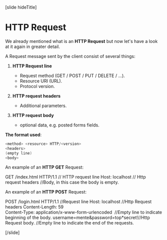 [slide hideTitle]

# HTTP Request

We already mentioned what is an **HTTP Request** but now let's have a look at it again in greater detail.

A Request message sent by the client consist of several things:

1. **HTTP Request line**
    - Request method (GET / POST / PUT / DELETE / ...).
    - Resource URI (URL).
    - Protocol version.

2. **HTTP request headers**
    - Additional parameters.

3. **HTTP request body** 
    - optional data, e.g. posted forms fields.

**The format used**: 

```java
<method> <resource> HTTP/<version>​
<headers>​
(empty line)​
<body>
```

An example of an **HTTP GET** Request: 

GET /index.html HTTP/1.1    // HTTP request line​
Host: localhost​             // Http request headers
<CRLF>                      //Body, in this case the body is empty.

An example of an **HTTP POST** Request:

POST /login.html HTTP/1.1​                          //Request line
Host: localhost​                                    //Http Request headers
Content-Length: 59​                                 
Content-Type: application/x-www-form-urlencoded​
<CRLF>​                                             //Empty line to indicate beginning of the body.
username=mente&password=top*secret!​                //Http Request body.
<CRLF>                                             //Empty line to indicate the end of the requests.


[/slide]